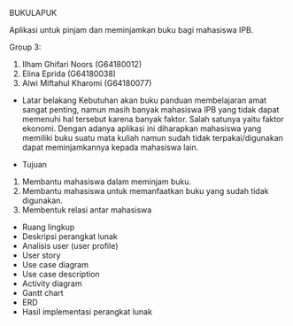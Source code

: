 BUKULAPUK

Aplikasi untuk pinjam dan meminjamkan buku bagi mahasiswa IPB.

Group 3:
1. Ilham Ghifari Noors (G64180012)
2. Elina Eprida (G64180038)
3. Alwi Miftahul Kharomi (G64180077)


* Latar belakang
Kebutuhan akan buku panduan membelajaran amat sangat penting, namun masih banyak mahasiswa IPB yang tidak dapat memenuhi hal tersebut karena banyak faktor. Salah satunya yaitu faktor ekonomi. Dengan adanya aplikasi ini diharapkan mahasiswa yang memiliki buku suatu mata kuliah namun sudah tidak terpakai/digunakan dapat meminjamkannya kepada mahasiswa lain. 

* Tujuan
1. Membantu mahasiswa dalam meminjam buku.
2. Membantu mahasiswa untuk memanfaatkan buku yang sudah tidak digunakan.
3. Membentuk relasi antar mahasiswa   

* Ruang lingkup
* Deskripsi perangkat lunak
* Analisis user (user profile)
* User story 
* Use case diagram
* Use case description 
* Activity diagram
* Gantt chart
* ERD
* Hasil implementasi perangkat lunak
